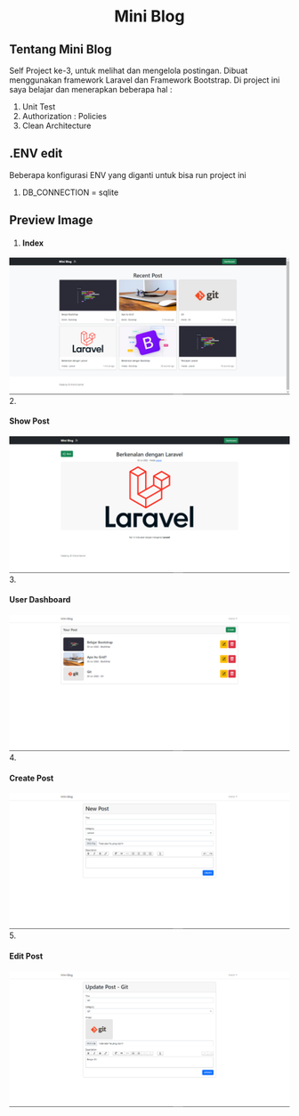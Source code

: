 <h1 align="center">Mini Blog</h1>

## Tentang Mini Blog
Self Project ke-3, untuk melihat dan mengelola postingan. Dibuat menggunakan framework Laravel dan Framework Bootstrap. Di project ini saya belajar dan menerapkan beberapa hal :

1. Unit Test
2. Authorization : Policies
3. Clean Architecture

## .ENV edit
Beberapa konfigurasi ENV yang diganti untuk bisa run project ini
1. DB_CONNECTION = sqlite

## Preview Image
1. <h4>Index</h4> 
![alt text](https://github.com/mkholidkamali/project-mini-blog/blob/main/public/source/1_index.png)
2. <h4>Show Post</h4> ![alt text](https://github.com/mkholidkamali/project-mini-blog/blob/main/public/source/2_show.png)
3. <h4>User Dashboard</h4> ![alt text](https://github.com/mkholidkamali/project-mini-blog/blob/main/public/source/3_dashboard.png)
4. <h4>Create Post</h4> ![alt text](https://github.com/mkholidkamali/project-mini-blog/blob/main/public/source/4_dashboard_create.png)
5. <h4>Edit Post</h4> ![alt text](https://github.com/mkholidkamali/project-mini-blog/blob/main/public/source/5_dashboard_edit.png)
